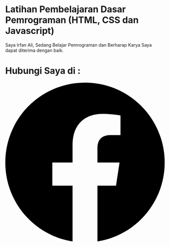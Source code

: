 # Latihan Pembelajaran Dasar Pemrograman (HTML, CSS dan Javascript)
Saya Irfan Ali, Sedang Belajar Pemrograman dan Berharap Karya Saya dapat diterima dengan baik.

# Hubungi Saya di :
<p>
    <a href="https://facebook.com/irfanali1" target="_blank"><svg class="h-6 fill-current text-gray-600 hover:text-green-700" role="img" viewBox="0 0 24 24" xmlns="http://www.w3.org/2000/svg">
					<path d="M24 12.073c0-6.627-5.373-12-12-12s-12 5.373-12 12c0 5.99 4.388 10.954 10.125 11.854v-8.385H7.078v-3.47h3.047V9.43c0-3.007 1.792-4.669 4.533-4.669 1.312 0 2.686.235 2.686.235v2.953H15.83c-1.491 0-1.956.925-1.956 1.874v2.25h3.328l-.532 3.47h-2.796v8.385C19.612 23.027 24 18.062 24 12.073z"></path>
					</svg></a>
    <a href="https://instagram.com/irfan_lie92" target="_blank">
					</a>
</p>
